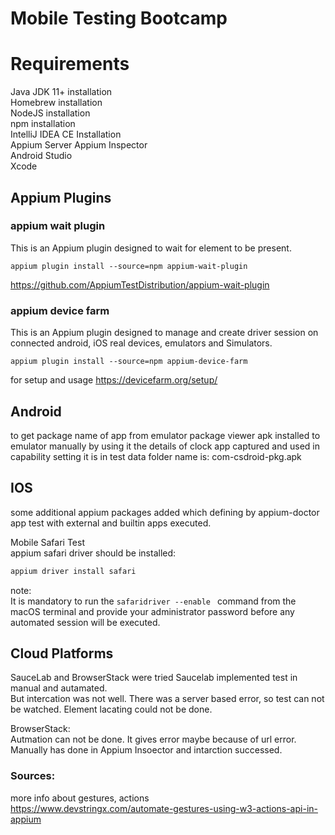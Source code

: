 # Mobile Testing Bootcamp

# Requirements
Java JDK 11+ installation  
Homebrew installation  
NodeJS installation  
npm installation  
IntelliJ IDEA CE Installation  
Appium Server
Appium Inspector  
Android Studio  
Xcode  

## Appium Plugins

### appium wait plugin  
This is an Appium plugin designed to wait for element to be present.
``` 
appium plugin install --source=npm appium-wait-plugin
```
https://github.com/AppiumTestDistribution/appium-wait-plugin  


### appium device farm  
This is an Appium plugin designed to manage and create driver session on connected android, iOS real devices, emulators and Simulators.  
```
appium plugin install --source=npm appium-device-farm
```  
for setup and usage
https://devicefarm.org/setup/

## Android
to get package name of app from emulator package viewer apk installed to emulator manually
by using it the details of clock app captured and used in capability setting
it is in test data folder name is: com-csdroid-pkg.apk


## IOS
some additional appium packages added which defining by appium-doctor
app test with external and builtin apps executed.

Mobile Safari Test  
appium safari driver should be installed:  
```bash
appium driver install safari
```
note:   
It is mandatory to run the ```safaridriver --enable ```
command from the macOS terminal and provide your administrator password before any automated session will be executed.

## Cloud Platforms  
SauceLab and BrowserStack were tried
Saucelab implemented test in manual and autamated.  
But intercation was not well. There was a server based error, so test can not be watched. Element lacating could not be done.

BrowserStack:  
Autmation can not be done. It gives error maybe because of url error.
Manually has done in Appium Insoector and intarction successed.  



### Sources:  
more info about gestures, actions  
https://www.devstringx.com/automate-gestures-using-w3-actions-api-in-appium



